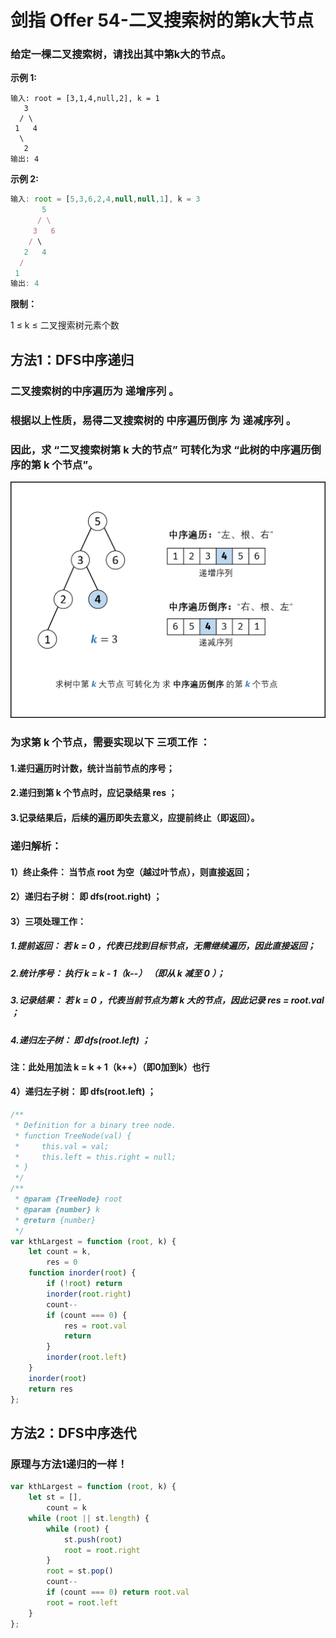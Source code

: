 # 剑指 Offer 54-二叉搜索树的第k大节点

### 给定一棵二叉搜索树，请找出其中第k大的节点。

**示例 1:**

```
输入: root = [3,1,4,null,2], k = 1
   3
  / \
 1   4
  \
   2
输出: 4
```

**示例 2:**

```js
输入: root = [5,3,6,2,4,null,null,1], k = 3
       5
      / \
     3   6
    / \
   2   4
  /
 1
输出: 4
```

**限制：**

1 ≤ k ≤ 二叉搜索树元素个数



## 方法1：DFS中序递归

### 二叉搜索树的中序遍历为 递增序列 。

### 根据以上性质，易得二叉搜索树的 中序遍历倒序 为 递减序列 。

### 因此，求 “二叉搜索树第 k 大的节点” 可转化为求 “此树的中序遍历倒序的第 k 个节点”。

<img src="img/图解.png" style="zoom:67%;" />

### 为求第 k 个节点，需要实现以下 三项工作 ：

#### 1.递归遍历时计数，统计当前节点的序号；

#### 2.递归到第 k 个节点时，应记录结果 res ；

#### 3.记录结果后，后续的遍历即失去意义，应提前终止（即返回）。

### 递归解析：

#### 1）终止条件： 当节点 root 为空（越过叶节点），则直接返回；

#### 2）递归右子树： 即 dfs(root.right) ；

#### 3）三项处理工作：

##### 1.提前返回： 若 k = 0 ，代表已找到目标节点，无需继续遍历，因此直接返回；

##### 2.统计序号： 执行 k = k - 1（k--） （即从 k 减至 0 ）；

##### 3.记录结果： 若 k = 0 ，代表当前节点为第 k 大的节点，因此记录 res = root.val ；

##### 4.递归左子树： 即 dfs(root.left) ；

#### 注：此处用加法 k = k + 1（k++）（即0加到k）也行

#### 4）递归左子树： 即 dfs(root.left) ；

```js
/**
 * Definition for a binary tree node.
 * function TreeNode(val) {
 *     this.val = val;
 *     this.left = this.right = null;
 * }
 */
/**
 * @param {TreeNode} root
 * @param {number} k
 * @return {number}
 */
var kthLargest = function (root, k) {
    let count = k,
        res = 0
    function inorder(root) {
        if (!root) return
        inorder(root.right)
        count--
        if (count === 0) {
            res = root.val
            return
        }
        inorder(root.left)
    }
    inorder(root)
    return res
};
```



## 方法2：DFS中序迭代

### 原理与方法1递归的一样！

```js
var kthLargest = function (root, k) {
    let st = [],
        count = k
    while (root || st.length) {
        while (root) {
            st.push(root)
            root = root.right
        }
        root = st.pop()
        count--
        if (count === 0) return root.val
        root = root.left
    }
};
```

